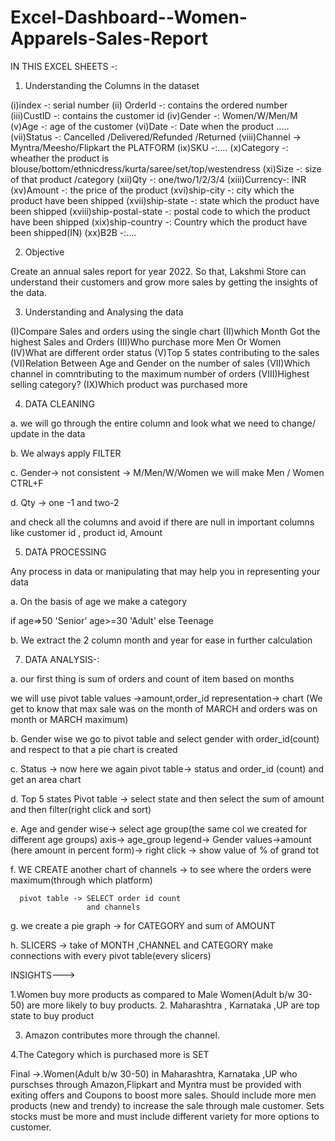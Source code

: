# Excel-Dashboard--Women-Apparels-Sales-Report

IN THIS EXCEL SHEETS -:

1. Understanding the  Columns in the dataset

(i)index -: serial number
(ii) OrderId -: contains the ordered number
(iii)CustID -: contains the customer id
(iv)Gender -: Women/W/Men/M
(v)Age -: age of the customer
(vi)Date -: Date when the product .....
(vii)Status -: Cancelled /Delivered/Refunded /Returned
(viii)Channel -> Myntra/Meesho/Flipkart the PLATFORM
(ix)SKU -:....
(x)Category -: wheather the product is blouse/bottom/ethnicdress/kurta/saree/set/top/westendress
(xi)Size -: size of that product /category
(xii)Qty -: one/two/1/2/3/4
(xiii)Currency-: INR
(xv)Amount -: the price of the product
(xvi)ship-city -: city which the product have been shipped
(xvii)ship-state -: state which the product have been shipped
(xviii)ship-postal-state -: postal code to which the product have been shipped
(xix)ship-country -: Country which the product have been shipped(IN)
(xx)B2B -:....


2. Objective
          
Create an annual sales report for year 2022.
So that, Lakshmi Store can understand their customers
and grow more sales by getting the insights of the
data. 


3. Understanding and Analysing the data

(I)Compare Sales and orders using the single chart
(II)which Month Got the highest Sales and Orders
(III)Who purchase more Men Or Women         
(IV)What are different order status 
(V)Top 5 states contributing to the sales
(VI)Relation Between Age and Gender on the number of sales
(VII)Which channel in comntributing to the maximum number of orders
(VIII)Highest selling category?
(IX)Which product was purchased more


4. DATA CLEANING 

a. we will go through the entire column and look what we need to
    change/ update in the data

b. We always apply FILTER

c. Gender-> not consistent -> M/Men/W/Women
     we will make Men / Women   CTRL+F

d. Qty -> one -1 and two-2

and check all the columns and avoid if there are null in 
important columns like customer id , product id, Amount


5. DATA PROCESSING

Any process in data or manipulating that may help you in 
representing your data

a.  On the basis of age we make a category
   
if age=>50 'Senior' 
age>=30 'Adult'
else Teenage 

b. We extract the 2 column month and year for ease in further 
   calculation

7. DATA ANALYSIS-:

a. our first thing is sum of orders and count of item based on 
   months

we will use pivot table
values ->amount,order_id
representation-> chart
(We get to know that max sale was on the month of MARCH
and orders was on month or MARCH maximum)


b. Gender wise we go to pivot table and select gender with
   order_id(count) and respect to that a pie chart is created 

c. Status -> now here we again pivot table-> status and order_id
             (count) and get an area chart

d. Top 5 states
   Pivot table -> select state and then select the sum of
   amount and then filter(right click and sort)

e. Age and gender wise->
   select age group(the same col we created for different age 
   groups)
   axis-> age_group legend-> Gender values->amount
          (here amount in percent form)->  right click -> show value of % of grand tot

f. WE CREATE another chart of channels -> to see where the orders
   were maximum(through which platform)

      pivot table -> SELECT order id count
                     and channels


g. we create a pie graph -> for CATEGORY and sum of AMOUNT




h. SLICERS  -> take of MONTH ,CHANNEL and CATEGORY make   
        connections with every pivot table(every slicers)



INSIGHTS--->

1.Women buy more products as compared to Male
   Women(Adult b/w 30-50) are more likely to buy products.
2. Maharashtra , Karnataka ,UP are top state to buy product

3. Amazon contributes more through the channel.

4.The Category which is purchased more is SET


Final  ->.Women(Adult b/w 30-50) in Maharashtra, Karnataka ,UP 
             who purschses through Amazon,Flipkart and Myntra must
             be provided with exiting offers and Coupons to boost more sales.
             Should include more men products (new and trendy) to 
             increase the sale through male customer.
             Sets stocks must be more and must include different
             variety for more options to customer.
